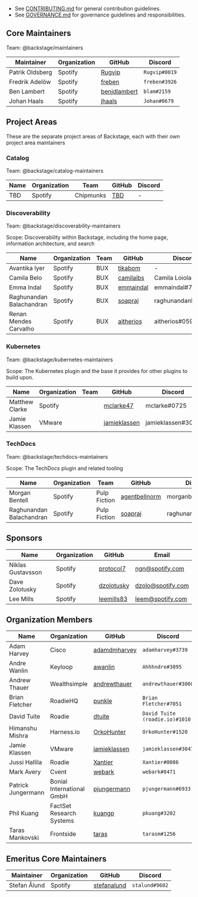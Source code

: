 - See [CONTRIBUTING.md](CONTRIBUTING.md) for general contribution guidelines.
- See [GOVERNANCE.md](GOVERNANCE.md) for governance guidelines and responsibilities.

## Core Maintainers

Team: @backstage/maintainers

| Maintainer      | Organization | GitHub                                          | Discord       |
| --------------- | ------------ | ----------------------------------------------- | ------------- |
| Patrik Oldsberg | Spotify      | [Rugvip](https://github.com/Rugvip)             | `Rugvip#0019` |
| Fredrik Adelöw  | Spotify      | [freben](https://github.com/freben)             | `freben#3926` |
| Ben Lambert     | Spotify      | [benjdlambert](https://github.com/benjdlambert) | `blam#2159`   |
| Johan Haals     | Spotify      | [jhaals](https://github.com/jhaals)             | `Johan#0679`  |

## Project Areas

These are the separate project areas of Backstage, each with their own project area maintainers

### Catalog

Team: @backstage/catalog-maintainers

| Name | Organization | Team      | GitHub                       | Discord |
| ---- | ------------ | --------- | ---------------------------- | ------- |
| TBD  | Spotify      | Chipmunks | [TBD](http://github.com/TBD) | -       |

### Discoverability

Team: @backstage/discoverability-maintainers

Scope: Discoverability within Backstage, including the home page, information architecture, and search

| Name                     | Organization | Team | GitHub                                   | Discord            |
| ------------------------ | ------------ | ---- | ---------------------------------------- | ------------------ |
| Avantika Iyer            | Spotify      | BUX  | [tikabom](http://github.com/tikabom)     | -                  |
| Camila Belo              | Spotify      | BUX  | [camilaibs](http://github.com/camilaibs) | Camila Loiola#0226 |
| Emma Indal               | Spotify      | BUX  | [emmaindal](http://github.com/emmaindal) | emmaindal#7503     |
| Raghunandan Balachandran | Spotify      | BUX  | [soapraj](http://github.com/soapraj)     | raghunandanb#1114  |
| Renan Mendes Carvalho    | Spotify      | BUX  | [aitherios](http://github.com/aitherios) | aitherios#0593     |

### Kubernetes

Team: @backstage/kubernetes-maintainers

Scope: The Kubernetes plugin and the base it provides for other plugins to build upon.

| Name           | Organization | Team | GitHub                                         | Discord           |
| -------------- | ------------ | ---- | ---------------------------------------------- | ----------------- |
| Matthew Clarke | Spotify      |      | [mclarke47](http://github.com/mclarke47)       | mclarke#0725      |
| Jamie Klassen  | VMware       |      | [jamieklassen](http://github.com/jamieklassen) | jamieklassen#3047 |

### TechDocs

Team: @backstage/techdocs-maintainers

Scope: The TechDocs plugin and related tooling

| Name                     | Organization | Team         | GitHub                                           | Discord            |
| ------------------------ | ------------ | ------------ | ------------------------------------------------ | ------------------ |
| Morgan Bentell           | Spotify      | Pulp Fiction | [agentbellnorm](http://github.com/agentbellnorm) | morganbentell#9030 |
| Raghunandan Balachandran | Spotify      | Pulp Fiction | [soapraj](http://github.com/soapraj)             | raghunandanb#1114  |

## Sponsors

| Name              | Organization | GitHub                                      | Email             |
| ----------------- | ------------ | ------------------------------------------- | ----------------- |
| Niklas Gustavsson | Spotify      | [protocol7](https://github.com/protocol7)   | ngn@spotify.com   |
| Dave Zolotusky    | Spotify      | [dzolotusky](https://github.com/dzolotusky) | dzolo@spotify.com |
| Lee Mills         | Spotify      | [leemills83](https://github.com/leemills83) | leem@spotify.com  |

## Organization Members

| Name               | Organization              | GitHub                                          | Discord                        |
| ------------------ | ------------------------- | ----------------------------------------------- | ------------------------------ |
| Adam Harvey        | Cisco                     | [adamdmharvey](https://github.com/adamdmharvey) | `adamharvey#3739`              |
| Andre Wanlin       | Keyloop                   | [awanlin](https://github.com/awanlin)           | `Ahhhndre#3095`                |
| Andrew Thauer      | Wealthsimple              | [andrewthauer](https://github.com/andrewthauer) | `andrewthauer#3060`            |
| Brian Fletcher     | RoadieHQ                  | [punkle](https://github.com/punkle)             | `Brian Fletcher#7051`          |
| David Tuite        | Roadie                    | [dtuite](https://github.com/dtuite)             | `David Tuite (roadie.io)#1010` |
| Himanshu Mishra    | Harness.io                | [OrkoHunter](https://github.com/OrkoHunter)     | `OrkoHunter#1520`              |
| Jamie Klassen      | VMware                    | [jamieklassen](https://github.com/jamieklassen) | `jamieklassen#3047`            |
| Jussi Hallila      | Roadie                    | [Xantier](https://github.com/Xantier)           | `Xantier#0086`                 |
| Mark Avery         | Cvent                     | [webark](https://github.com/webark)             | `webark#8471`                  |
| Patrick Jungermann | Bonial International GmbH | [pjungermann](https://github.com/pjungermann)   | `pjungermann#6933`             |
| Phil Kuang         | FactSet Research Systems  | [kuangp](https://github.com/kuangp)             | `pkuang#3202`                  |
| Taras Mankovski    | Frontside                 | [taras](https://github.com/taras)               | `tarasm#1256`                  |

## Emeritus Core Maintainers

| Maintainer   | Organization | GitHub                                        | Discord        |
| ------------ | ------------ | --------------------------------------------- | -------------- |
| Stefan Ålund | Spotify      | [stefanalund](https://github.com/stefanalund) | `stalund#9602` |
